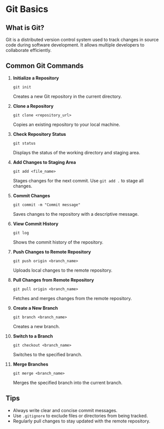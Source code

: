 # Git Basics

## What is Git?
Git is a distributed version control system used to track changes in source code during software development. It allows multiple developers to collaborate efficiently.

## Common Git Commands

1. **Initialize a Repository**
    ```
    git init
    ```
    Creates a new Git repository in the current directory.

2. **Clone a Repository**
    ```
    git clone <repository_url>
    ```
    Copies an existing repository to your local machine.

3. **Check Repository Status**
    ```
    git status
    ```
    Displays the status of the working directory and staging area.

4. **Add Changes to Staging Area**
    ```
    git add <file_name>
    ```
    Stages changes for the next commit. Use `git add .` to stage all changes.

5. **Commit Changes**
    ```
    git commit -m "Commit message"
    ```
    Saves changes to the repository with a descriptive message.

6. **View Commit History**
    ```
    git log
    ```
    Shows the commit history of the repository.

7. **Push Changes to Remote Repository**
    ```
    git push origin <branch_name>
    ```
    Uploads local changes to the remote repository.

8. **Pull Changes from Remote Repository**
    ```
    git pull origin <branch_name>
    ```
    Fetches and merges changes from the remote repository.

9. **Create a New Branch**
    ```
    git branch <branch_name>
    ```
    Creates a new branch.

10. **Switch to a Branch**
     ```
     git checkout <branch_name>
     ```
     Switches to the specified branch.

11. **Merge Branches**
     ```
     git merge <branch_name>
     ```
     Merges the specified branch into the current branch.

## Tips
- Always write clear and concise commit messages.
- Use `.gitignore` to exclude files or directories from being tracked.
- Regularly pull changes to stay updated with the remote repository.
